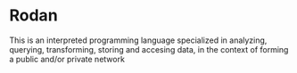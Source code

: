 # Rodan
This is an interpreted programming language specialized in analyzing, querying, transforming, storing and accesing data, in the context of forming a public and/or private network
